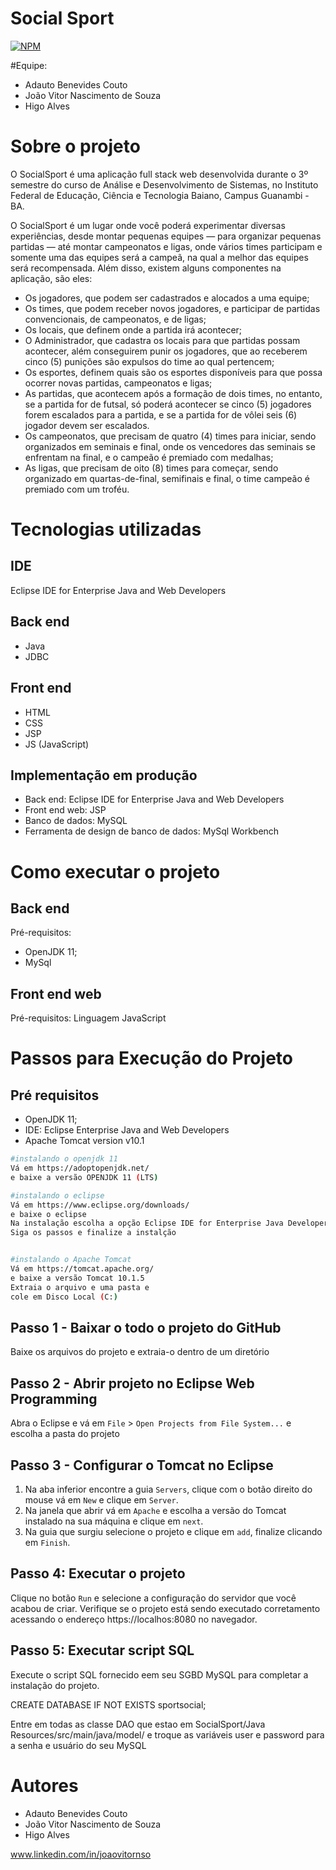 # Social Sport
[![NPM](https://img.shields.io/npm/l/react)](https://github.com/joaovitornso/social-sport/blob/main/LICENSE) 


#Equipe:

- Adauto Benevides Couto
- João Vitor Nascimento de Souza
- Higo Alves

# Sobre o projeto

O SocialSport é uma aplicação full stack web desenvolvida durante o 3º semestre do curso de Análise e Desenvolvimento de Sistemas, no Instituto Federal de Educação, Ciência e Tecnologia Baiano, Campus Guanambi - BA. 

O SocialSport é um lugar onde você poderá experimentar diversas experiências, desde montar pequenas equipes — para organizar pequenas partidas — até montar campeonatos e ligas, onde vários times participam e somente uma das equipes será a campeã, na qual a melhor das equipes será recompensada. Além disso, existem alguns componentes na aplicação, são eles: 
 - Os jogadores, que podem ser cadastrados e alocados a uma equipe;
 - Os times, que podem receber novos jogadores, e participar de partidas convencionais, de campeonatos, e de ligas;
 - Os locais, que definem onde a partida irá acontecer;
 - O Administrador, que cadastra os locais para que partidas possam acontecer, além conseguirem punir os jogadores, que ao receberem cinco (5) punições são expulsos do time ao qual pertencem;
 - Os esportes, definem quais são os esportes disponíveis para que possa ocorrer novas partidas, campeonatos e ligas;
 - As partidas, que acontecem após a formação de dois times, no entanto, se a partida for de futsal, só poderá acontecer se cinco (5) jogadores forem escalados para a partida, e se a partida for de vôlei seis (6) jogador devem ser escalados.
 - Os campeonatos, que precisam de quatro (4) times para iniciar, sendo organizados em seminais e final, onde os vencedores das seminais se enfrentam na final, e o campeão é premiado com medalhas;
 - As ligas, que precisam de oito (8) times para começar, sendo organizado em quartas-de-final, semifinais e final, o time campeão é premiado com um troféu.
  

# Tecnologias utilizadas

## IDE
Eclipse IDE for Enterprise Java and Web Developers

## Back end
- Java
- JDBC
## Front end
- HTML
- CSS
- JSP
- JS (JavaScript)

## Implementação em produção
- Back end: Eclipse IDE for Enterprise Java and Web Developers
- Front end web: JSP
- Banco de dados: MySQL
- Ferramenta de design de banco de dados: MySql Workbench

# Como executar o projeto

## Back end
Pré-requisitos: 
 - OpenJDK 11;
 - MySql   


## Front end web
Pré-requisitos: Linguagem JavaScript


# Passos para Execução do Projeto

## Pré requisitos
- OpenJDK 11;
- IDE: Eclipse Enterprise Java and Web Developers
- Apache Tomcat version v10.1

``` bash
#instalando o openjdk 11
Vá em https://adoptopenjdk.net/ 
e baixe a versão OPENJDK 11 (LTS)

#instalando o eclipse
Vá em https://www.eclipse.org/downloads/
e baixe o eclipse
Na instalação escolha a opção Eclipse IDE for Enterprise Java Developers
Siga os passos e finalize a instalção


#instalando o Apache Tomcat
Vá em https://tomcat.apache.org/
e baixe a versão Tomcat 10.1.5
Extraia o arquivo e uma pasta e 
cole em Disco Local (C:)
```

## Passo 1 - Baixar o todo o projeto do GitHub

Baixe os arquivos do projeto e extraia-o dentro de um diretório

## Passo 2 - Abrir projeto no Eclipse Web Programming

Abra o Eclipse e vá  em ```File``` > ```Open Projects from File System...``` e escolha a pasta do projeto

## Passo 3 - Configurar o Tomcat no Eclipse

1. Na aba inferior encontre a guia ```Servers```, clique com o botão direito do mouse vá em ```New``` e clique em ```Server```.
2. Na janela que abrir vá em ```Apache``` e escolha a versão do Tomcat instalado na sua máquina e clique em ```next```.
3. Na guia que surgiu selecione o projeto e clique em ```add```, finalize clicando em ```Finish```.

## Passo 4: Executar o projeto

Clique no botão ```Run``` e selecione a configuração do servidor que você acabou de criar. Verifique se o projeto está sendo executado corretamento acessando o endereço https://localhos:8080 no navegador.

## Passo 5: Executar script SQL

Execute o script SQL fornecido eem seu SGBD MySQL para completar a instalação do projeto.

CREATE DATABASE IF NOT EXISTS sportsocial;

Entre em todas as classe DAO que estao em 
SocialSport/Java Resources/src/main/java/model/ e troque as variáveis user e password para a senha e usuário do seu MySQL



# Autores

- Adauto Benevides Couto
- João Vitor Nascimento de Souza
- Higo Alves

www.linkedin.com/in/joaovitornso

